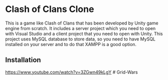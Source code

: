 # Clash of Clans Clone
This is a game like Clash of Clans that has been developed by Unity game engine from scratch. It includes a server project which you need to open with Visual Studio and a client project that you need to open with Unity. This project uses MySQL database to store data, so you need to have MySQL installed on your server and to do that XAMPP is a good option.

## Installation
https://www.youtube.com/watch?v=3ZGwn49kLgY
#   G r i d - W a r s  
 